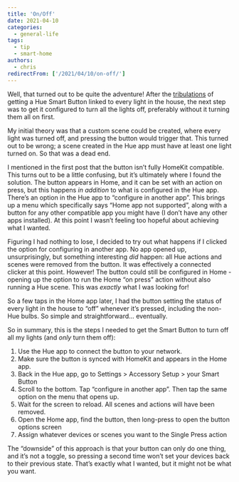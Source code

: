 ```yaml
---
title: 'On/Off'
date: 2021-04-10
categories:
  - general-life
tags:
  - tip
  - smart-home
authors:
  - chris
redirectFrom: ['/2021/04/10/on-off/']
---
```


Well, that turned out to be quite the adventure! After the [tribulations](/2021/04/04/zone-of-control/) of getting a Hue Smart Button linked to every light in the house, the next step was to get it configured to turn all the lights off, preferably without it turning them all on first.

My initial theory was that a custom scene could be created, where every light was turned off, and pressing the button would trigger that. This turned out to be wrong; a scene created in the Hue app must have at least one light turned on. So that was a dead end.

I mentioned in the first post that the button isn’t fully HomeKit compatible. This turns out to be a little confusing, but it’s ultimately where I found the solution. The button appears in Home, and it can be set with an action on press, but this happens _in addition_ to what is configured in the Hue app. There’s an option in the Hue app to “configure in another app”. This brings up a menu which specifically says “Home app not supported”, along with a button for any other compatible app you might have (I don’t have any other apps installed). At this point I wasn’t feeling too hopeful about achieving what I wanted.

Figuring I had nothing to lose, I decided to try out what happens if I clicked the option for configuring in another app. No app opened up, unsurprisingly, but something interesting _did_ happen: all Hue actions and scenes were removed from the button. It was effectively a connected clicker at this point. However! The button could still be configured in Home - opening up the option to run the Home “on press” action without also running a Hue scene. This was _exactly_ what I was looking for!

So a few taps in the Home app later, I had the button setting the status of every light in the house to “off” whenever it’s pressed, including the non-Hue bulbs. So simple and straightforward… eventually.

So in summary, this is the steps I needed to get the Smart Button to turn off all my lights (and _only_ turn them off):

1. Use the Hue app to connect the button to your network.
2. Make sure the button is synced with HomeKit and appears in the Home app.
3. Back in the Hue app, go to Settings > Accessory Setup > your Smart Button
4. Scroll to the bottom. Tap “configure in another app”. Then tap the same option on the menu that opens up.
5. Wait for the screen to reload. All scenes and actions will have been removed.
6. Open the Home app, find the button, then long-press to open the button options screen
7. Assign whatever devices or scenes you want to the Single Press action

The “downside” of this approach is that your button can only do one thing, and it’s not a toggle, so pressing a second time won’t set your devices back to their previous state. That’s exactly what I wanted, but it might not be what you want.
